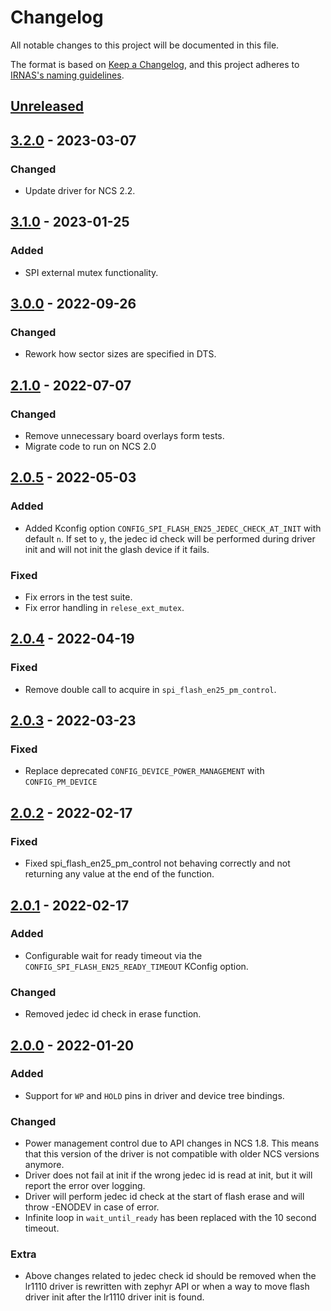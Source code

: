 # Changelog

All notable changes to this project will be documented in this file.

The format is based on [Keep a Changelog](https://keepachangelog.com/en/1.0.0/),
and this project adheres to [IRNAS's naming guidelines](https://github.com/IRNAS/irnas-core/blob/master/GITHUB_NAMING_GUIDELINES.md).

## [Unreleased]

## [3.2.0] - 2023-03-07

### Changed

-   Update driver for NCS 2.2.

## [3.1.0] - 2023-01-25

### Added

-   SPI external mutex functionality.

## [3.0.0] - 2022-09-26

### Changed

-   Rework how sector sizes are specified in DTS.

## [2.1.0] - 2022-07-07

### Changed

-   Remove unnecessary board overlays form tests.
-   Migrate code to run on NCS 2.0

## [2.0.5] - 2022-05-03

### Added

-   Added Kconfig option `CONFIG_SPI_FLASH_EN25_JEDEC_CHECK_AT_INIT` with default `n`. If set to `y`, the jedec id check will be performed during driver init and will not init the glash device if it fails.

### Fixed

-   Fix errors in the test suite.
-   Fix error handling in `relese_ext_mutex`.

## [2.0.4] - 2022-04-19

### Fixed

-   Remove double call to acquire in `spi_flash_en25_pm_control`.

## [2.0.3] - 2022-03-23

### Fixed

-   Replace deprecated `CONFIG_DEVICE_POWER_MANAGEMENT` with `CONFIG_PM_DEVICE`

## [2.0.2] - 2022-02-17

### Fixed

-   Fixed spi_flash_en25_pm_control not behaving correctly and not returning any value at the end of the function.

## [2.0.1] - 2022-02-17

### Added

-   Configurable wait for ready timeout via the `CONFIG_SPI_FLASH_EN25_READY_TIMEOUT` KConfig option.

### Changed

-   Removed jedec id check in erase function.

## [2.0.0] - 2022-01-20

### Added

-   Support for `WP` and `HOLD` pins in driver and device tree bindings.

### Changed

-   Power management control due to API changes in NCS 1.8. This means that this version of the driver is not compatible with older NCS versions anymore.
-   Driver does not fail at init if the wrong jedec id is read at init, but it will report the error over logging.
-   Driver will perform jedec id check at the start of flash erase and will throw -ENODEV in case of error.
-   Infinite loop in `wait_until_ready` has been replaced with the 10 second timeout.

### Extra

-   Above changes related to jedec check id should be removed when the lr1110 driver is rewritten with zephyr API or when a way to move flash driver init after the lr1110 driver init is found.

[Unreleased]: https://github.com/IRNAS/zephyr-spi-flash-en25-driver/compare/v3.2.0...HEAD

[3.2.0]: https://github.com/IRNAS/zephyr-spi-flash-en25-driver/compare/v3.1.0...v3.2.0

[3.1.0]: https://github.com/IRNAS/zephyr-spi-flash-en25-driver/compare/v3.0.0...v3.1.0

[3.0.0]: https://github.com/IRNAS/zephyr-spi-flash-en25-driver/compare//v2.1.0...v3.0.0

[2.1.0]: https://github.com/IRNAS/zephyr-spi-flash-en25-driver/compare/v2.0.5.../v2.1.0

[2.0.5]: https://github.com/IRNAS/zephyr-spi-flash-en25-driver/compare/v2.0.4.../v2.0.5

[2.0.4]: https://github.com/IRNAS/zephyr-spi-flash-en25-driver/compare/v2.0.3.../v2.0.4

[2.0.3]: https://github.com/IRNAS/zephyr-spi-flash-en25-driver/compare/v2.0.2.../v2.0.3

[2.0.2]: https://github.com/IRNAS/zephyr-spi-flash-en25-driver/compare/v2.0.1.../v2.0.2

[2.0.1]: https://github.com/IRNAS/zephyr-spi-flash-en25-driver/compare/v2.0.0.../v2.0.1

[2.0.0]: https://github.com/IRNAS/zephyr-spi-flash-en25-driver/compare/v1.1.1.../v2.0.0
